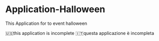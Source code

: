 # Application-Halloween
This Application for to event halloween

🇺🇸this application is incomplete 
🇮🇹questa applicazione è incompleta 